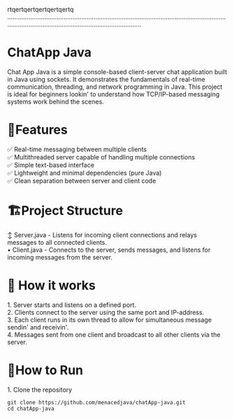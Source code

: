 rtqertqertqertqertqertq
........................................................................................................................................................................................................




<h1> ChatApp Java </h1>
<p>Chat App Java is a simple console-based client-server chat application built in Java using sockets. It demonstrates the fundamentals of real-time communication, threading, and network programming in Java. 
This project is ideal for beginners lookin' to understand how TCP/IP-based messaging systems work behind the scenes.</p> 
<h1>🧠Features </h1>
<p> ✅ Real-time messaging between multiple clients <br> ✅ Multithreaded server capable of handling multiple connections <br> ✅ Simple text-based interface <br> ✅ Lightweight and minimal dependencies (pure Java) <br> 
✅ Clean separation between server and client code </p>
<h1> 🏗️Project Structure </h1>
<p> ↕ Server.java - Listens for incoming client connections and relays messages to all connected clients. <br> • Client.java - Connects to the server, sends messages, and listens for incoming messages from the server. </p>
<h1>🚀 How it works </h1>
<p> 1. Server starts and listens on a defined port. <br> 2. Clients connect to the server using the same port and IP-address. <br> 3. Each client runs in its own thread to allow for simultaneous message sendin' and receivin'. <br> 4. Messages sent from one client and broadcast to all other clients via the server. </p>
<h1> 🧪How to Run </h1>
<p> 1. Clone the repository </p>
<pre><code>git clone https://github.com/menacedjava/chatApp-java.git
cd chatApp-java </code></pre>
